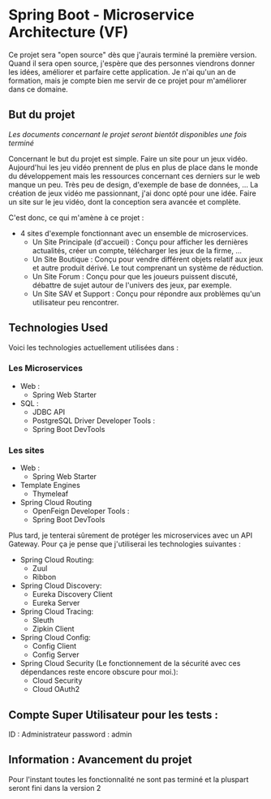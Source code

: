 # Spring Boot - Microservice Architecture (VF)

Ce projet sera "open source" dès que j'aurais terminé la première version. Quand il sera open source, j'espère que des personnes viendrons donner les idées, améliorer et parfaire cette application. Je n'ai qu'un an de formation, mais je compte bien me servir de ce projet pour m'améliorer dans ce domaine.

## But du projet

<i>Les documents concernant le projet seront bientôt disponibles une fois terminé</i>

Concernant le but du projet est simple. Faire un site pour un jeux vidéo. Aujourd'hui les jeu vidéo prennent de plus en plus de place dans le monde du développement mais les ressources concernant ces derniers sur le web manque un peu. Très peu de design, d'exemple de base de données, ...
La création de jeux vidéo me passionnant, j'ai donc opté pour une idée. Faire un site sur le jeu vidéo, dont la conception sera avancée et complète. 

C'est donc, ce qui m'amène à ce projet :

- 4 sites d'exemple fonctionnant avec un ensemble de microservices.
  - Un Site Principale (d'accueil) : Conçu pour afficher les dernières actualités, créer un compte, télécharger les jeux de la firme, ...
  - Un Site Boutique : Conçu pour vendre différent objets relatif aux jeux et autre produit dérivé. Le tout comprenant un système de réduction.
  - Un Site Forum : Conçu pour que les joueurs puissent discuté, débattre de sujet autour de l'univers des jeux, par exemple.
  - Un Site SAV et Support : Conçu pour répondre aux problèmes qu'un utilisateur peu rencontrer.


## Technologies Used

Voici les technologies actuellement utilisées dans :

### Les Microservices

- Web :
  - Spring Web Starter
- SQL :
  - JDBC API
  - PostgreSQL Driver
Developer Tools :
  - Spring Boot DevTools

### Les sites

- Web :
  - Spring Web Starter
- Template Engines
  - Thymeleaf
- Spring Cloud Routing
  - OpenFeign
Developer Tools :
  - Spring Boot DevTools
  
  
  
Plus tard, je tenterai sûrement de protéger les microservices avec un API Gateway. Pour ça je pense que j'utiliserai les technologies suivantes :

- Spring Cloud Routing:
  - Zuul
  - Ribbon
- Spring Cloud Discovery:
  - Eureka Discovery Client
  - Eureka Server
- Spring Cloud Tracing:
  - Sleuth
  - Zipkin Client
- Spring Cloud Config:
  - Config Client
  - Config Server
- Spring Cloud Security (Le fonctionnement de la sécurité avec ces dépendances reste encore obscure pour moi.):
  - Cloud Security
  - Cloud OAuth2

## Compte Super Utilisateur pour les tests :

ID : Administrateur
password : admin

## Information : Avancement du projet

Pour l'instant toutes les fonctionnalité ne sont pas terminé et la pluspart seront fini dans la version 2
